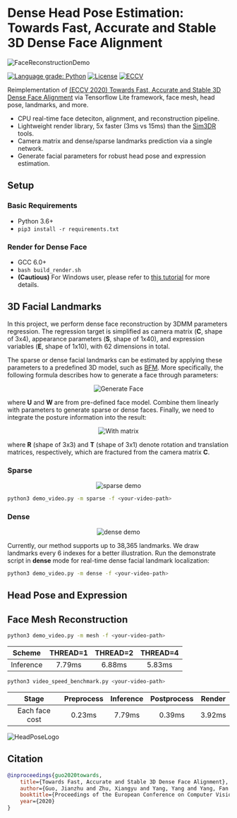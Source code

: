 # Dense Head Pose Estimation: Towards Fast, Accurate and Stable 3D Dense Face Alignment

![FaceReconstructionDemo](https://s3.ax1x.com/2021/01/06/sZVyhq.gif)

[![Language grade: Python](https://img.shields.io/lgtm/grade/python/g/1996scarlet/Dense-Head-Pose-Estimation.svg?logo=lgtm&logoWidth=18)](https://lgtm.com/projects/g/1996scarlet/Dense-Head-Pose-Estimation/context:python)
[![License](https://badgen.net/github/license/1996scarlet/Dense-Head-Pose-Estimation)](LICENSE)
[![ECCV](https://badgen.net/badge/ECCV/2020/red)](https://www.ecva.net/papers/eccv_2020/papers_ECCV/html/3162_ECCV_2020_paper.php)

Reimplementation of [(ECCV 2020) Towards Fast, Accurate and Stable 3D Dense Face Alignment](https://github.com/cleardusk/3DDFA_V2) via Tensorflow Lite framework, face mesh, head pose, landmarks, and more.

* CPU real-time face deteciton, alignment, and reconstruction pipeline.
* Lightweight render library, 5x faster (3ms vs 15ms) than the [Sim3DR](https://github.com/cleardusk/3DDFA_V2/tree/master/Sim3DR) tools.
* Camera matrix and dense/sparse landmarks prediction via a single network.
* Generate facial parameters for robust head pose and expression estimation.

## Setup

### Basic Requirements

* Python 3.6+
* `pip3 install -r requirements.txt`

### Render for Dense Face

* GCC 6.0+
* `bash build_render.sh`
* **(Cautious)** For Windows user, please refer to [this tutorial](https://stackoverflow.com/questions/1130479/how-to-build-a-dll-from-the-command-line-in-windows-using-msvc) for more details.

## 3D Facial Landmarks

In this project, we perform dense face reconstruction by 3DMM parameters regression.
The regression target is simplified as camera matrix (**C**, shape of 3x4), appearance parameters (**S**, shape of 1x40), and expression variables (**E**, shape of 1x10), with 62 dimensions in total.

The sparse or dense facial landmarks can be estimated by applying these parameters to a predefined 3D model, such as [BFM](https://faces.dmi.unibas.ch/bfm/main.php?nav=1-1-0&id=details).
More specifically, the following formula describes how to generate a face through parameters:

<p align="center">
  <img alt="Generate Face" src="https://latex.codecogs.com/svg.latex?F=U_{base}+S\cdot%20W_{shp}+E\cdot%20W_{exp}">
</p>

where **U** and **W** are from pre-defined face model.
Combine them linearly with parameters to generate sparse or dense faces.
Finally, we need to integrate the posture information into the result:

<p align="center">
  <img alt="With matrix" src="https://latex.codecogs.com/svg.latex?F=R\cdot%20F+T">
</p>

where **R** (shape of 3x3) and **T** (shape of 3x1) denote rotation and translation matrices, respectively, which are fractured from the camera matrix **C**.

### Sparse

<p align="center">
  <img alt="sparse demo" src="https://s3.ax1x.com/2021/01/10/slO9je.gif">
</p>

``` bash
python3 demo_video.py -m sparse -f <your-video-path>
```

### Dense

<p align="center">
  <img alt="dense demo" src="https://s3.ax1x.com/2021/01/09/sQ01VP.gif">
</p>

Currently, our method supports up to 38,365 landmarks.
We draw landmarks every 6 indexes for a better illustration.
Run the demonstrate script in **dense** mode for real-time dense facial landmark localization:

``` bash
python3 demo_video.py -m dense -f <your-video-path>
```

## Head Pose and Expression

## Face Mesh Reconstruction

``` bash
python3 demo_video.py -m mesh -f <your-video-path>
```

| Scheme | THREAD=1 | THREAD=2 | THREAD=4 |
| :-: | :-: | :-: | :-: |
| Inference  | 7.79ms  | 6.88ms | 5.83ms |

``` bash
python3 video_speed_benchmark.py <your-video-path>
```

| Stage | Preprocess | Inference | Postprocess | Render |
| :-: | :-: | :-: | :-: | :-: |
| Each face cost  | 0.23ms  | 7.79ms | 0.39ms | 3.92ms |

![HeadPoseLogo](https://s3.ax1x.com/2021/01/06/sZV0BQ.jpg)

## Citation

``` bibtex
@inproceedings{guo2020towards,
    title={Towards Fast, Accurate and Stable 3D Dense Face Alignment},
    author={Guo, Jianzhu and Zhu, Xiangyu and Yang, Yang and Yang, Fan and Lei, Zhen and Li, Stan Z},
    booktitle={Proceedings of the European Conference on Computer Vision (ECCV)},
    year={2020}
}
```
